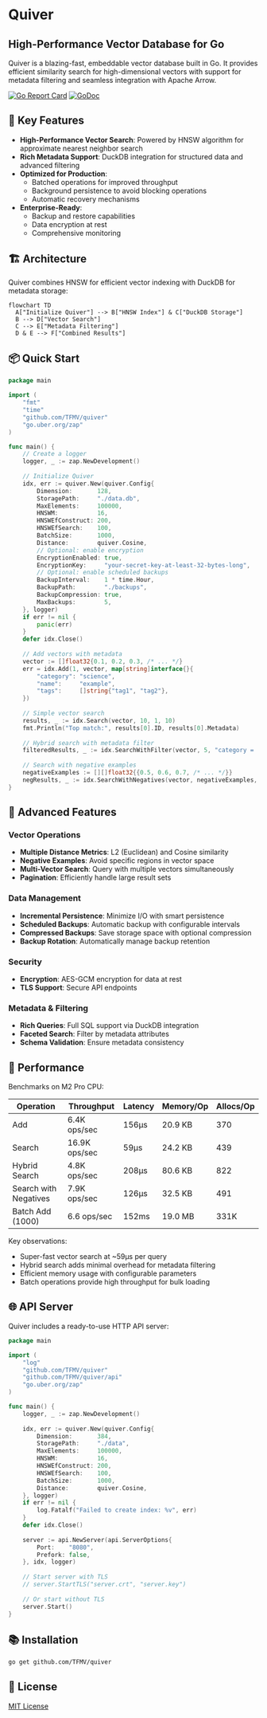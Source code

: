 # Quiver

## High-Performance Vector Database for Go

Quiver is a blazing-fast, embeddable vector database built in Go. It provides efficient similarity search for high-dimensional vectors with support for metadata filtering and seamless integration with Apache Arrow.

[![Go Report Card](https://goreportcard.com/badge/github.com/TFMV/quiver)](https://goreportcard.com/report/github.com/TFMV/quiver)
[![GoDoc](https://pkg.go.dev/badge/github.com/TFMV/quiver)](https://pkg.go.dev/github.com/TFMV/quiver)

## 🚀 Key Features

- **High-Performance Vector Search**: Powered by HNSW algorithm for approximate nearest neighbor search
- **Rich Metadata Support**: DuckDB integration for structured data and advanced filtering
- **Optimized for Production**:
  - Batched operations for improved throughput
  - Background persistence to avoid blocking operations
  - Automatic recovery mechanisms
- **Enterprise-Ready**:
  - Backup and restore capabilities
  - Data encryption at rest
  - Comprehensive monitoring

## 🏗 Architecture

Quiver combines HNSW for efficient vector indexing with DuckDB for metadata storage:

```mermaid
flowchart TD
  A["Initialize Quiver"] --> B["HNSW Index"] & C["DuckDB Storage"]
  B --> D["Vector Search"]
  C --> E["Metadata Filtering"]
  D & E --> F["Combined Results"]
```

## 📦 Quick Start

```go
package main

import (
    "fmt"
    "time"
    "github.com/TFMV/quiver"
    "go.uber.org/zap"
)

func main() {
    // Create a logger
    logger, _ := zap.NewDevelopment()
    
    // Initialize Quiver
    idx, err := quiver.New(quiver.Config{
        Dimension:       128,
        StoragePath:     "./data.db",
        MaxElements:     100000,
        HNSWM:           16,
        HNSWEfConstruct: 200,
        HNSWEfSearch:    100,
        BatchSize:       1000,
        Distance:        quiver.Cosine,
        // Optional: enable encryption
        EncryptionEnabled: true,
        EncryptionKey:     "your-secret-key-at-least-32-bytes-long",
        // Optional: enable scheduled backups
        BackupInterval:    1 * time.Hour,
        BackupPath:        "./backups",
        BackupCompression: true,
        MaxBackups:        5,
    }, logger)
    if err != nil {
        panic(err)
    }
    defer idx.Close()
    
    // Add vectors with metadata
    vector := []float32{0.1, 0.2, 0.3, /* ... */}
    err = idx.Add(1, vector, map[string]interface{}{
        "category": "science",
        "name":     "example",
        "tags":     []string{"tag1", "tag2"},
    })
    
    // Simple vector search
    results, _ := idx.Search(vector, 10, 1, 10)
    fmt.Println("Top match:", results[0].ID, results[0].Metadata)
    
    // Hybrid search with metadata filter
    filteredResults, _ := idx.SearchWithFilter(vector, 5, "category = 'science'")
    
    // Search with negative examples
    negativeExamples := [][]float32{{0.5, 0.6, 0.7, /* ... */}}
    negResults, _ := idx.SearchWithNegatives(vector, negativeExamples, 10, 1, 10)
}
```

## 🌟 Advanced Features

### Vector Operations

- **Multiple Distance Metrics**: L2 (Euclidean) and Cosine similarity
- **Negative Examples**: Avoid specific regions in vector space
- **Multi-Vector Search**: Query with multiple vectors simultaneously
- **Pagination**: Efficiently handle large result sets

### Data Management

- **Incremental Persistence**: Minimize I/O with smart persistence
- **Scheduled Backups**: Automatic backup with configurable intervals
- **Compressed Backups**: Save storage space with optional compression
- **Backup Rotation**: Automatically manage backup retention

### Security

- **Encryption**: AES-GCM encryption for data at rest
- **TLS Support**: Secure API endpoints

### Metadata & Filtering

- **Rich Queries**: Full SQL support via DuckDB integration
- **Faceted Search**: Filter by metadata attributes
- **Schema Validation**: Ensure metadata consistency

## 🚀 Performance

Benchmarks on M2 Pro CPU:

| Operation | Throughput | Latency | Memory/Op | Allocs/Op |
|-----------|------------|---------|-----------|-----------|
| Add | 6.4K ops/sec | 156µs | 20.9 KB | 370 |
| Search | 16.9K ops/sec | 59µs | 24.2 KB | 439 |
| Hybrid Search | 4.8K ops/sec | 208µs | 80.6 KB | 822 |
| Search with Negatives | 7.9K ops/sec | 126µs | 32.5 KB | 491 |
| Batch Add (1000) | 6.6 ops/sec | 152ms | 19.0 MB | 331K |

Key observations:

- Super-fast vector search at ~59µs per query
- Hybrid search adds minimal overhead for metadata filtering
- Efficient memory usage with configurable parameters
- Batch operations provide high throughput for bulk loading

## 🌐 API Server

Quiver includes a ready-to-use HTTP API server:

```go
package main

import (
    "log"
    "github.com/TFMV/quiver"
    "github.com/TFMV/quiver/api"
    "go.uber.org/zap"
)

func main() {
    logger, _ := zap.NewDevelopment()
    
    idx, err := quiver.New(quiver.Config{
        Dimension:       384,
        StoragePath:     "./data",
        MaxElements:     100000,
        HNSWM:           16,
        HNSWEfConstruct: 200,
        HNSWEfSearch:    100,
        BatchSize:       1000,
        Distance:        quiver.Cosine,
    }, logger)
    if err != nil {
        log.Fatalf("Failed to create index: %v", err)
    }
    defer idx.Close()
    
    server := api.NewServer(api.ServerOptions{
        Port:    "8080",
        Prefork: false,
    }, idx, logger)
    
    // Start server with TLS
    // server.StartTLS("server.crt", "server.key")
    
    // Or start without TLS
    server.Start()
}
```

## 📚 Installation

```bash
go get github.com/TFMV/quiver
```

## 📄 License

[MIT License](LICENSE)
